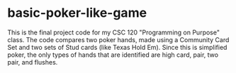 # basic-poker-like-game
This is the final project code for my CSC 120 "Programming on Purpose" class.
The code compares two poker hands, made using a Community Card Set and two sets of Stud cards (like Texas Hold Em). Since this is simplified poker,
the only types of hands that are identified are high card, pair, two pair, and flushes.
